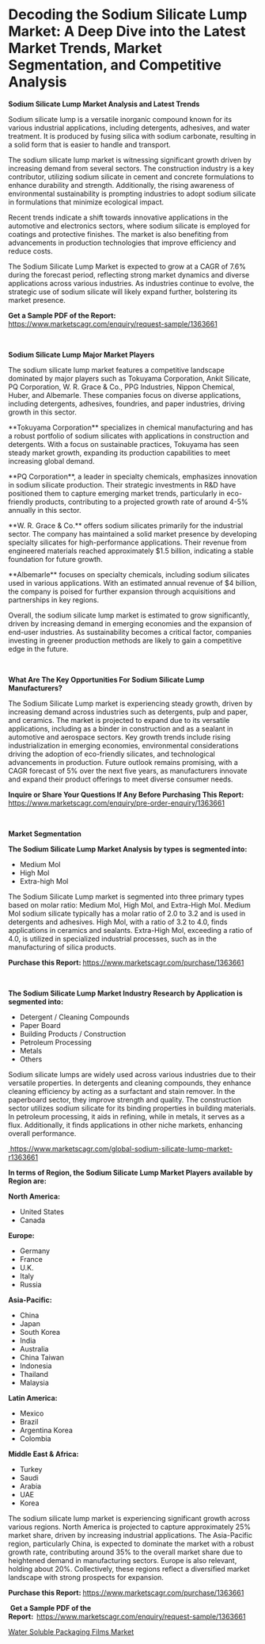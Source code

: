 <p><h1>Decoding the Sodium Silicate Lump Market: A Deep Dive into the Latest Market Trends, Market Segmentation, and Competitive Analysis</h1></p><p><strong>Sodium Silicate Lump Market Analysis and Latest Trends</strong></p>
<p><p>Sodium silicate lump is a versatile inorganic compound known for its various industrial applications, including detergents, adhesives, and water treatment. It is produced by fusing silica with sodium carbonate, resulting in a solid form that is easier to handle and transport.</p><p>The sodium silicate lump market is witnessing significant growth driven by increasing demand from several sectors. The construction industry is a key contributor, utilizing sodium silicate in cement and concrete formulations to enhance durability and strength. Additionally, the rising awareness of environmental sustainability is prompting industries to adopt sodium silicate in formulations that minimize ecological impact.</p><p>Recent trends indicate a shift towards innovative applications in the automotive and electronics sectors, where sodium silicate is employed for coatings and protective finishes. The market is also benefiting from advancements in production technologies that improve efficiency and reduce costs. </p><p>The Sodium Silicate Lump Market is expected to grow at a CAGR of 7.6% during the forecast period, reflecting strong market dynamics and diverse applications across various industries. As industries continue to evolve, the strategic use of sodium silicate will likely expand further, bolstering its market presence.</p></p>
<p><strong>Get a Sample PDF of the Report:&nbsp;</strong> <a href="https://www.marketscagr.com/enquiry/request-sample/1363661?utm_campaign=2667&utm_medium=2&utm_source=Github&utm_content=ia&utm_term=03042025&utm_id=sodium-silicate-lump">https://www.marketscagr.com/enquiry/request-sample/1363661</a></p>
<p>&nbsp;</p>
<p><strong>Sodium Silicate Lump Major Market Players</strong></p>
<p><p>The sodium silicate lump market features a competitive landscape dominated by major players such as Tokuyama Corporation, Ankit Silicate, PQ Corporation, W. R. Grace & Co., PPG Industries, Nippon Chemical, Huber, and Albemarle. These companies focus on diverse applications, including detergents, adhesives, foundries, and paper industries, driving growth in this sector.</p><p>**Tokuyama Corporation** specializes in chemical manufacturing and has a robust portfolio of sodium silicates with applications in construction and detergents. With a focus on sustainable practices, Tokuyama has seen steady market growth, expanding its production capabilities to meet increasing global demand.</p><p>**PQ Corporation**, a leader in specialty chemicals, emphasizes innovation in sodium silicate production. Their strategic investments in R&D have positioned them to capture emerging market trends, particularly in eco-friendly products, contributing to a projected growth rate of around 4-5% annually in this sector.</p><p>**W. R. Grace & Co.** offers sodium silicates primarily for the industrial sector. The company has maintained a solid market presence by developing specialty silicates for high-performance applications. Their revenue from engineered materials reached approximately $1.5 billion, indicating a stable foundation for future growth.</p><p>**Albemarle** focuses on specialty chemicals, including sodium silicates used in various applications. With an estimated annual revenue of $4 billion, the company is poised for further expansion through acquisitions and partnerships in key regions.</p><p>Overall, the sodium silicate lump market is estimated to grow significantly, driven by increasing demand in emerging economies and the expansion of end-user industries. As sustainability becomes a critical factor, companies investing in greener production methods are likely to gain a competitive edge in the future.</p></p>
<p>&nbsp;</p>
<p><strong>What Are The Key Opportunities For Sodium Silicate Lump Manufacturers?</strong></p>
<p><p>The Sodium Silicate Lump market is experiencing steady growth, driven by increasing demand across industries such as detergents, pulp and paper, and ceramics. The market is projected to expand due to its versatile applications, including as a binder in construction and as a sealant in automotive and aerospace sectors. Key growth trends include rising industrialization in emerging economies, environmental considerations driving the adoption of eco-friendly silicates, and technological advancements in production. Future outlook remains promising, with a CAGR forecast of 5% over the next five years, as manufacturers innovate and expand their product offerings to meet diverse consumer needs.</p></p>
<p><strong>Inquire or Share Your Questions If Any Before Purchasing This Report:</strong> <a href="https://www.marketscagr.com/enquiry/pre-order-enquiry/1363661?utm_campaign=2667&utm_medium=2&utm_source=Github&utm_content=ia&utm_term=03042025&utm_id=sodium-silicate-lump">https://www.marketscagr.com/enquiry/pre-order-enquiry/1363661</a></p>
<p>&nbsp;</p>
<p><strong>Market Segmentation</strong></p>
<p><strong>The Sodium Silicate Lump Market Analysis by types is segmented into:</strong></p>
<p><ul><li>Medium Mol</li><li>High Mol</li><li>Extra-high Mol</li></ul></p>
<p><p>The Sodium Silicate Lump market is segmented into three primary types based on molar ratio: Medium Mol, High Mol, and Extra-High Mol. Medium Mol sodium silicate typically has a molar ratio of 2.0 to 3.2 and is used in detergents and adhesives. High Mol, with a ratio of 3.2 to 4.0, finds applications in ceramics and sealants. Extra-High Mol, exceeding a ratio of 4.0, is utilized in specialized industrial processes, such as in the manufacturing of silica products.</p></p>
<p><strong>Purchase this Report:&nbsp;</strong><a href="https://www.marketscagr.com/purchase/1363661?utm_campaign=2667&utm_medium=2&utm_source=Github&utm_content=ia&utm_term=03042025&utm_id=sodium-silicate-lump">https://www.marketscagr.com/purchase/1363661</a></p>
<p>&nbsp;</p>
<p><strong>The Sodium Silicate Lump Market Industry Research by Application is segmented into:</strong></p>
<p><ul><li>Detergent / Cleaning Compounds</li><li>Paper Board</li><li>Building Products / Construction</li><li>Petroleum Processing</li><li>Metals</li><li>Others</li></ul></p>
<p><p>Sodium silicate lumps are widely used across various industries due to their versatile properties. In detergents and cleaning compounds, they enhance cleaning efficiency by acting as a surfactant and stain remover. In the paperboard sector, they improve strength and quality. The construction sector utilizes sodium silicate for its binding properties in building materials. In petroleum processing, it aids in refining, while in metals, it serves as a flux. Additionally, it finds applications in other niche markets, enhancing overall performance.</p></p>
<p><a href="https://www.marketscagr.com/global-sodium-silicate-lump-market-r1363661?utm_campaign=2667&utm_medium=2&utm_source=Github&utm_content=ia&utm_term=03042025&utm_id=sodium-silicate-lump">&nbsp;https://www.marketscagr.com/global-sodium-silicate-lump-market-r1363661</a></p>
<p><strong>In terms of Region, the Sodium Silicate Lump Market Players available by Region are:</strong></p>
<p>
    <p> <strong> North America: </strong>
        <ul>
            <li>United States</li>
            <li>Canada</li>
        </ul>
        </p> 
    <p> <strong> Europe: </strong>
        <ul>
            <li>Germany</li>
            <li>France</li>
            <li>U.K.</li>
            <li>Italy</li>
            <li>Russia</li>
        </ul>
        </p> 
    <p> <strong> Asia-Pacific: </strong>
        <ul>
            <li>China</li>
            <li>Japan</li>
            <li>South Korea</li>
            <li>India</li>
            <li>Australia</li>
            <li>China Taiwan</li>
            <li>Indonesia</li>
            <li>Thailand</li>
            <li>Malaysia</li>
        </ul>
        </p> 
    <p> <strong> Latin America: </strong>
        <ul>
            <li>Mexico</li>
            <li>Brazil</li>
            <li>Argentina Korea</li>
            <li>Colombia</li>
        </ul>
        </p> 
    <p> <strong> Middle East & Africa: </strong>
        <ul>
            <li>Turkey</li>
            <li>Saudi</li>
            <li>Arabia</li>
            <li>UAE</li>
            <li>Korea</li>
        </ul>
    </p>
    </p>
<p><p>The sodium silicate lump market is experiencing significant growth across various regions. North America is projected to capture approximately 25% market share, driven by increasing industrial applications. The Asia-Pacific region, particularly China, is expected to dominate the market with a robust growth rate, contributing around 35% to the overall market share due to heightened demand in manufacturing sectors. Europe is also relevant, holding about 20%. Collectively, these regions reflect a diversified market landscape with strong prospects for expansion.</p></p>
<p><strong>Purchase this Report: </strong><a href="https://www.marketscagr.com/purchase/1363661?utm_campaign=2667&utm_medium=2&utm_source=Github&utm_content=ia&utm_term=03042025&utm_id=sodium-silicate-lump">https://www.marketscagr.com/purchase/1363661</a></p>
<p>&nbsp;<strong>Get a Sample PDF of the Report:&nbsp;&nbsp;</strong><a href="https://www.marketscagr.com/enquiry/request-sample/1363661?utm_campaign=2667&utm_medium=2&utm_source=Github&utm_content=ia&utm_term=03042025&utm_id=sodium-silicate-lump">https://www.marketscagr.com/enquiry/request-sample/1363661</a></p>
<p><strong></strong></p>
<p><p><a href="https://github.com/norbeludie83/Market-Research-Report-List-1/blob/main/water-soluble-packaging-films-market.md?utm_campaign=2667&utm_medium=2&utm_source=Github&utm_content=ia&utm_term=03042025&utm_id=sodium-silicate-lump">Water Soluble Packaging Films Market</a></p></p>